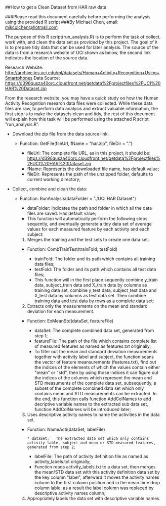 ##How to get a Clean Dataset from HAR raw data

###Please read this document carefully before performing the analysis using the provided R script
###By Michael Chen, email: mikcolchen@hotmail.com

The purpose of this R script(run_analysis.R) is to perform the task of collect, work with, and clean the data set as provided by this project. The goal of it is to prepare tidy data that can be used for later analysis. The source of the data is from a research website of UCI shown as below, the second link indicates the location of the source data.

Research Website: http://archive.ics.uci.edu/ml/datasets/Human+Activity+Recognition+Using+Smartphones
Data Source: https://d396qusza40orc.cloudfront.net/getdata%2Fprojectfiles%2FUCI%20HAR%20Dataset.zip

From the research website, you may have a quick study on how the Human Activity Recognition research data files were collected. While these data files are raw, to perform data analysis and extract valuable information, the first step is to make the datasets clean and tidy, the rest of this document will explain how this task will be performed using the attached R script "run_analysis.R".


* Download the zip file from the data source link:

	- Function: GetFile(fileUrl, fName = "har.zip", fileDir = ".")
	
	  * fileUrl: The complete file URL, as in this project, it should be:
	             https://d396qusza40orc.cloudfront.net/getdata%2Fprojectfiles%2FUCI%20HAR%20Dataset.zip
	  * fName:   Represents the downloaded file name, has default value;
	  * fileDir: Represents the path of the unzipped folder, defaults to current working directory;
	
* Collect, combine and clean the data:
	
	- Function: RunAnalysis(dataFolder = "./UCI HAR Dataset")

	  * dataFolder: Indicates the path and folder in which all the data files are saved. Has default value;
	  * This function will automatically perform the following steps sequently, and eventually generate a tidy data set of average values for each measured feature by each activity and each subject:

	   1. Merges the training and the test sets to create one data set.
		- Function: CombTrainTest(trainFold, testFold)
		
		  * trainFold: The folder and its path which contains all training data files;
		  * testFold:  The folder and its path which contains all test data files;
		  * This function will in the first place sequently combine y_train data, subject_train data and X_train data by columns as training data set, combine y_test data, subject_test data and X_test data by columns as test data set. Then combine training data and test data by rows as a complete data set;

	   2. Extracts only the measurements on the mean and standard deviation for each measurement.
		- Function: ExMeanStd(dataSet, featureFile)

		  * dataSet:     The complete combined data set, generated from step 1;
		  * featureFile: The path of the file which contains complete list of measured features as named as features.txt originally;
		  * To filter out the mean and standard deviation measurements together with activity label and subject, the function scans the vector of feature meansurements (features.txt), find out the indices of the elements of which the values contain either "mean" or "std", then by using those indices it can figure out the indices of the columns which represent the mean and STD measuments of the complete data set, subsequently, a subset of the complete combined data set which only contains mean and STD measurements can be extracted. In the end, this function calls function AddColNames to add decriptive variable names to the extracted sub data set, function AddColNames will be introduced later;

	   3. Uses descriptive activity names to name the activities in the data set.
		- Function: NameActi(dataSet, labelFile)

      		  * dataSet:   The extracted data set which only contains activity lable, subject and mean or STD measured features, generated from step 2;
		  * labelFile: The path of activity definition file as named as activity_labels.txt originally;
		  * Function reads activity_labels.txt to a data set, then merges the mean/STD data set with this activity definition data set by the key column "label", afterward it moves the activity names column to the first column position and in the mean time drop column lable, as a result the label column was replaced by descriptive activity names column;

	   4. Appropriately labels the data set with descriptive variable names.






